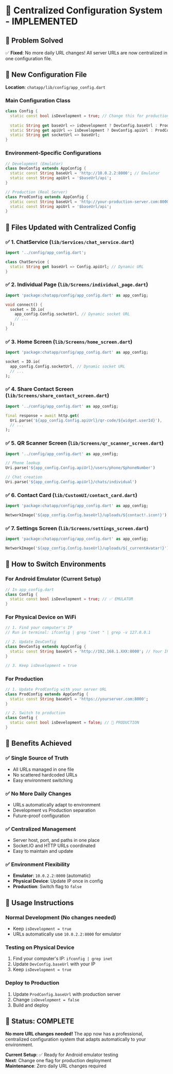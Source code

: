 # 🔧 Centralized Configuration System - IMPLEMENTED

## 🎯 **Problem Solved**
✅ **Fixed**: No more daily URL changes! All server URLs are now centralized in one configuration file.

## 📁 **New Configuration File**
**Location**: `chatapp/lib/config/app_config.dart`

### **Main Configuration Class**
```dart
class Config {
  static const bool isDevelopment = true; // Change this for production
  
  static String get baseUrl => isDevelopment ? DevConfig.baseUrl : ProdConfig.baseUrl;
  static String get apiUrl => isDevelopment ? DevConfig.apiUrl : ProdConfig.apiUrl;
  static String get socketUrl => baseUrl;
}
```

### **Environment-Specific Configurations**
```dart
// Development (Emulator)
class DevConfig extends AppConfig {
  static const String baseUrl = 'http://10.0.2.2:8000'; // Emulator
  static const String apiUrl = '$baseUrl/api';
}

// Production (Real Server)
class ProdConfig extends AppConfig {
  static const String baseUrl = 'http://your-production-server.com:8000';
  static const String apiUrl = '$baseUrl/api';
}
```

## 🔄 **Files Updated with Centralized Config**

### ✅ **1. ChatService** (`lib/Services/chat_service.dart`)
```dart
import '../config/app_config.dart';

class ChatService {
  static String get baseUrl => Config.apiUrl; // Dynamic URL
}
```

### ✅ **2. Individual Page** (`lib/Screens/individual_page.dart`)
```dart
import 'package:chatapp/config/app_config.dart' as app_config;

void connect() {
  socket = IO.io(
    app_config.Config.socketUrl, // Dynamic socket URL
    // ...
  );
}
```

### ✅ **3. Home Screen** (`lib/Screens/home_screen.dart`)
```dart
import 'package:chatapp/config/app_config.dart' as app_config;

socket = IO.io(
  app_config.Config.socketUrl, // Dynamic socket URL
  // ...
);
```

### ✅ **4. Share Contact Screen** (`lib/Screens/share_contact_screen.dart`)
```dart
import '../config/app_config.dart' as app_config;

final response = await http.get(
  Uri.parse('${app_config.Config.apiUrl}/qr-code/${widget.userId}'),
  // ...
);
```

### ✅ **5. QR Scanner Screen** (`lib/Screens/qr_scanner_screen.dart`)
```dart
import '../config/app_config.dart' as app_config;

// Phone lookup
Uri.parse('${app_config.Config.apiUrl}/users/phone/$phoneNumber')

// Chat creation
Uri.parse('${app_config.Config.apiUrl}/chats/individual')
```

### ✅ **6. Contact Card** (`lib/CustomUI/contact_card.dart`)
```dart
import 'package:chatapp/config/app_config.dart' as app_config;

NetworkImage('${app_config.Config.baseUrl}/uploads/${contact!.icon!}')
```

### ✅ **7. Settings Screen** (`lib/Screens/settings_screen.dart`)
```dart
import 'package:chatapp/config/app_config.dart' as app_config;

NetworkImage('${app_config.Config.baseUrl}/uploads/${_currentAvatar!}')
```

## 🚀 **How to Switch Environments**

### **For Android Emulator** (Current Setup)
```dart
// In app_config.dart
class Config {
  static const bool isDevelopment = true; // ✅ EMULATOR
}
```

### **For Physical Device on WiFi**
```dart
// 1. Find your computer's IP
// Run in terminal: ifconfig | grep "inet " | grep -v 127.0.0.1

// 2. Update DevConfig
class DevConfig extends AppConfig {
  static const String baseUrl = 'http://192.168.1.XXX:8000'; // Your IP
}

// 3. Keep isDevelopment = true
```

### **For Production**
```dart
// 1. Update ProdConfig with your server URL
class ProdConfig extends AppConfig {
  static const String baseUrl = 'https://yourserver.com:8000';
}

// 2. Switch to production
class Config {
  static const bool isDevelopment = false; // 🚀 PRODUCTION
}
```

## 🎉 **Benefits Achieved**

### ✅ **Single Source of Truth**
- All URLs managed in one file
- No scattered hardcoded URLs
- Easy environment switching

### ✅ **No More Daily Changes**
- URLs automatically adapt to environment
- Development vs Production separation
- Future-proof configuration

### ✅ **Centralized Management**
- Server host, port, and paths in one place
- Socket.IO and HTTP URLs coordinated
- Easy to maintain and update

### ✅ **Environment Flexibility**
- **Emulator**: `10.0.2.2:8000` (automatic)
- **Physical Device**: Update IP once in config
- **Production**: Switch flag to `false`

## 🔧 **Usage Instructions**

### **Normal Development** (No changes needed)
- Keep `isDevelopment = true`
- URLs automatically use `10.0.2.2:8000` for emulator

### **Testing on Physical Device**
1. Find your computer's IP: `ifconfig | grep inet`
2. Update `DevConfig.baseUrl` with your IP
3. Keep `isDevelopment = true`

### **Deploy to Production**
1. Update `ProdConfig.baseUrl` with production server
2. Change `isDevelopment = false`
3. Build and deploy

## 🎊 **Status: COMPLETE**

**No more URL changes needed!** The app now has a professional, centralized configuration system that adapts automatically to your environment.

**Current Setup**: ✅ Ready for Android emulator testing  
**Next**: Change one flag for production deployment  
**Maintenance**: Zero daily URL changes required
